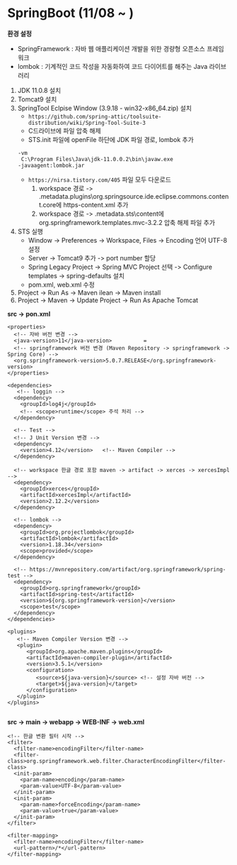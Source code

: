# SpringBoot (11/08 ~ )
**환경 설정**
- SpringFramework : 자바 웹 애플리케이션 개발을 위한 경량형 오픈소스 프레임 워크
- lombok : 기계적인 코드 작성을 자동화하여 코드 다이어트를 해주는 Java 라이브러리
1. JDK 11.0.8 설치
2. Tomcat9 설치
3. SpringTool Eclpise Window (3.9.18 - win32-x86_64.zip) 설치
   * ```https://github.com/spring-attic/toolsuite-distribution/wiki/Spring-Tool-Suite-3```
   * C드라이브에 파일 압축 해제
   * STS.init 파일에 openFile 하단에 JDK 파일 경로, lombok 추가
   ```
   -vm
    C:\Program Files\Java\jdk-11.0.0.2\bin\javaw.exe
   -javaagent:lombok.jar
   ```
   * ```https://nirsa.tistory.com/405``` 파일 모두 다운로드
     1. workspace 경로 -> .metadata\.plugins\org.springsource.ide.eclipse.commons.content.core에 https-content.xml 추가
     2. workspace 경로 -> .metadata\.sts\content에 org.springframework.templates.mvc-3.2.2 압축 해제 파일 추가
4. STS 실행
   * Window -> Preferences -> Workspace, Files -> Encoding 언어 UTF-8 설정
   * Server -> Tomcat9 추가 -> port number 할당
   * Spring Legacy Project -> Spring MVC Project 선택 -> Configure templates -> spring-defaults 설치
   * pom.xml, web.xml 수정
5. Project -> Run As -> Maven ilean -> Maven install
6. Project -> Maven -> Update Project -> Run As Apache Tomcat

**src -> pon.xml**
```
<properties>
  <!-- 자바 버전 변경 -->
  <java-version>11</java-version>          =
  <!-- springframework 버전 변경 (Maven Repository -> springframework -> Spring Core) -->
  <org.springframework-version>5.0.7.RELEASE</org.springframework-version> 
</properties>

<dependencies>
   <!-- loggin -->
  <dependency>
    <groupId>log4j</groupId>
    <!-- <scope>runtime</scope> 주석 처리 -->
  </dependency>

  <!-- Test -->
  <!-- J Unit Version 변경 --> 
  <dependency>
    <version>4.12</version>   <!-- Maven Compiler -->
  </dependency>

  <!-- workspace 한글 경로 포함 maven -> artifact -> xerces -> xercesImpl -->
  <dependency>
    <groupId>xerces</groupId>
    <artifactId>xercesImpl</artifactId>
    <version>2.12.2</version>
  </dependency>

  <!-- lombok -->
  <dependency>
    <groupId>org.projectlombok</groupId>
    <artifactId>lombok</artifactId>
    <version>1.18.34</version>
    <scope>provided</scope>
  </dependency>
		     
  <!-- https://mvnrepository.com/artifact/org.springframework/spring-test -->
  <dependency>
    <groupId>org.springframework</groupId>
    <artifactId>spring-test</artifactId>
    <version>${org.springframework-version}</version>
    <scope>test</scope>
  </dependency>
</dependencies>

<plugins>
   <!-- Maven Compiler Version 변경 -->
   <plugin>
      <groupId>org.apache.maven.plugins</groupId>
      <artifactId>maven-compiler-plugin</artifactId>
      <version>3.5.1</version>
      <configuration>
         <source>${java-version}</source> <!-- 설정 자바 버전 -->
         <target>${java-version}</target>
      </configuration>
   </plugin>
</plugins>


 ```

**src -> main -> webapp -> WEB-INF -> web.xml**
```
<!-- 한글 변환 필터 시작 -->
<filter>
  <filter-name>encodingFilter</filter-name>
  <filter-class>org.springframework.web.filter.CharacterEncodingFilter</filter-class>
  <init-param>
    <param-name>encoding</param-name>
    <param-value>UTF-8</param-value>
  </init-param>
  <init-param>
    <param-name>forceEncoding</param-name>
    <param-value>true</param-value>
  </init-param>
</filter>
	
<filter-mapping>
  <filter-name>encodingFilter</filter-name>
  <url-pattern>/*</url-pattern>
</filter-mapping>  
```

